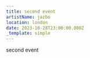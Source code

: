 ```yaml
---
title: second event
artistName: jazbo
location: london
date: 2023-10-28T23:00:00.000Z
_template: simple
---
```


second event
